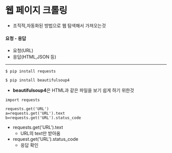 # 웹 페이지 크롤링

- 조직적,자동화된 방법으로 웹 탐색해서 가져오는것



#### 요청 - 응답

- 요청(URL)
- 응답(HTML,JSON 등)





-----------------

`$ pip install requests`

`$ pip install beautifulsoup4`

- **beautifulsoup4**은 HTML과 같은 파일을 보기 쉽게 하기 위한것

```
import requests

requests.get('URL')
a=requests.get('URL').text
b=requests.get('URL').status_code
```

- requests.get('URL').text
  - URL의 text만 받아옴
- request.get('URL').status_code
  - 응답 확인
